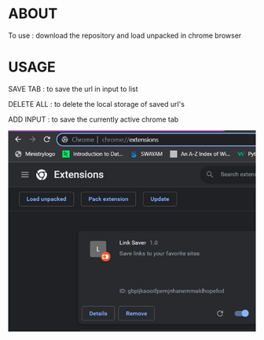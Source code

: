 # ABOUT
To use : download the repository 
and load unpacked in chrome browser

# USAGE
SAVE TAB : to save the url in input to list

DELETE ALL : to delete the local storage of saved url's

ADD INPUT : to save the currently active chrome tab

![Alt text](help-image.jpg "Title")
